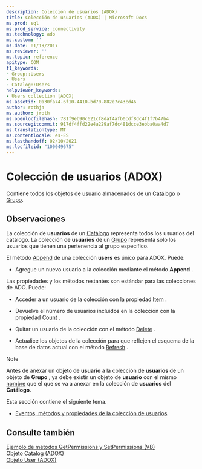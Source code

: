 ```yaml
---
description: Colección de usuarios (ADOX)
title: Colección de usuarios (ADOX) | Microsoft Docs
ms.prod: sql
ms.prod_service: connectivity
ms.technology: ado
ms.custom: ''
ms.date: 01/19/2017
ms.reviewer: ''
ms.topic: reference
apitype: COM
f1_keywords:
- Group::Users
- Users
- Catalog::Users
helpviewer_keywords:
- Users collection [ADOX]
ms.assetid: 0a30fa74-6f10-4410-bd70-882e7c43cd46
author: rothja
ms.author: jroth
ms.openlocfilehash: 781f9eb90c621cf8daf4afb0cdf8dc4f1f7b47b4
ms.sourcegitcommit: 917df4ffd22e4a229af7dc481dcce3ebba0aa4d7
ms.translationtype: MT
ms.contentlocale: es-ES
ms.lasthandoff: 02/10/2021
ms.locfileid: "100049675"
---
```

# <a name="users-collection-adox"></a>Colección de usuarios (ADOX)
Contiene todos los objetos de [usuario](./user-object-adox.md) almacenados de un [Catálogo](./catalog-object-adox.md) o [Grupo](./group-object-adox.md).  
  
## <a name="remarks"></a>Observaciones  
 La colección de **usuarios** de un [Catálogo](./catalog-object-adox.md) representa todos los usuarios del catálogo. La colección de **usuarios** de un [Grupo](./group-object-adox.md) representa solo los usuarios que tienen una pertenencia al grupo específico.  
  
 El método [Append](./append-method-adox-users.md) de una colección **users** es único para ADOX. Puede:  
  
-   Agregue un nuevo usuario a la colección mediante el método **Append** .  
  
 Las propiedades y los métodos restantes son estándar para las colecciones de ADO. Puede:  
  
-   Acceder a un usuario de la colección con la propiedad [Item](../ado-api/item-property-ado.md) .  
  
-   Devuelve el número de usuarios incluidos en la colección con la propiedad [Count](../ado-api/count-property-ado.md) .  
  
-   Quitar un usuario de la colección con el método [Delete](./delete-method-adox-collections.md) .  
  
-   Actualice los objetos de la colección para que reflejen el esquema de la base de datos actual con el método [Refresh](../ado-api/refresh-method-ado.md) .  
  
> [!NOTE]
>  Antes de anexar un objeto de **usuario** a la colección de **usuarios** de un objeto de **Grupo** , ya debe existir un objeto de **usuario** con el mismo [nombre](./name-property-adox.md) que el que se va a anexar en la colección de **usuarios** del **Catálogo**.  
  
 Esta sección contiene el siguiente tema.  
  
-   [Eventos, métodos y propiedades de la colección de usuarios](./users-collection-properties-methods-and-events.md)  
  
## <a name="see-also"></a>Consulte también  
 [Ejemplo de métodos GetPermissions y SetPermissions (VB)](./getpermissions-and-setpermissions-methods-example-vb.md)   
 [Objeto Catalog (ADOX)](./catalog-object-adox.md)   
 [Objeto User (ADOX)](./user-object-adox.md)